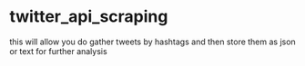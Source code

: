 # twitter_api_scraping
this will allow you do gather tweets by hashtags and then store them as json or text for further analysis 
